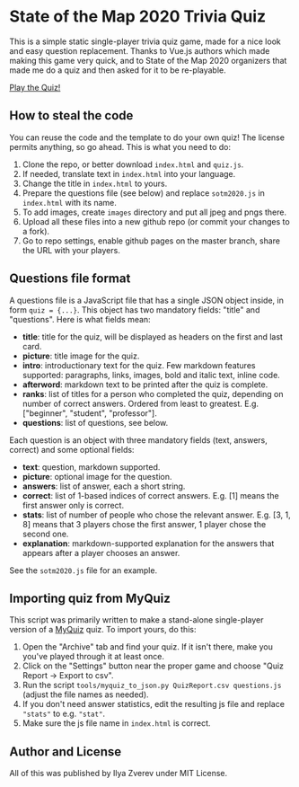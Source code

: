# State of the Map 2020 Trivia Quiz

This is a simple static single-player trivia quiz game, made for a nice look and easy question replacement.
Thanks to Vue.js authors which made making this game very quick, and to State of the Map 2020 organizers
that made me do a quiz and then asked for it to be re-playable.

[Play the Quiz!](https://zverik.github.io/sotm2020-quiz/)

## How to steal the code

You can reuse the code and the template to do your own quiz! The license permits anything, so go ahead.
This is what you need to do:

1. Clone the repo, or better download `index.html` and `quiz.js`.
2. If needed, translate text in `index.html` into your language.
3. Change the title in `index.html` to yours.
4. Prepare the questions file (see below) and replace `sotm2020.js` in `index.html` with its name.
5. To add images, create `images` directory and put all jpeg and pngs there.
6. Upload all these files into a new github repo (or commit your changes to a fork).
7. Go to repo settings, enable github pages on the master branch, share the URL with your players.

## Questions file format

A questions file is a JavaScript file that has a single JSON object inside, in form `quiz = {...}`.
This object has two mandatory fields: "title" and "questions". Here is what fields mean:

* __title__: title for the quiz, will be displayed as headers on the first and last card.
* __picture__: title image for the quiz.
* __intro__: introductionary text for the quiz. Few markdown features supported: paragraphs, links, images, bold and italic text, inline code.
* __afterword__: markdown text to be printed after the quiz is complete.
* __ranks__: list of titles for a person who completed the quiz, depending on number of correct answers. Ordered from least to greatest. E.g. ["beginner", "student", "professor"].
* __questions__: list of questions, see below.

Each question is an object with three mandatory fields (text, answers, correct) and some optional fields:

* __text__: question, markdown supported.
* __picture__: optional image for the question.
* __answers__: list of answer, each a short string.
* __correct__: list of 1-based indices of correct answers. E.g. [1] means the first answer only is correct.
* __stats__: list of number of people who chose the relevant answer. E.g. [3, 1, 8] means that 3 players chose the first answer, 1 player chose the second one.
* __explanation__: markdown-supported explanation for the answers that appears after a player chooses an answer.

See the `sotm2020.js` file for an example.

## Importing quiz from MyQuiz

This script was primarily written to make a stand-alone single-player version of a [MyQuiz](myquiz.org) quiz.
To import yours, do this:

1. Open the "Archive" tab and find your quiz. If it isn't there, make you you've played through it at least once.
2. Click on the "Settings" button near the proper game and choose "Quiz Report → Export to csv".
3. Run the script `tools/myquiz_to_json.py QuizReport.csv questions.js` (adjust the file names as needed).
4. If you don't need answer statistics, edit the resulting js file and replace `"stats"` to e.g. `"stat"`.
4. Make sure the js file name in `index.html` is correct.

## Author and License

All of this was published by Ilya Zverev under MIT License.
